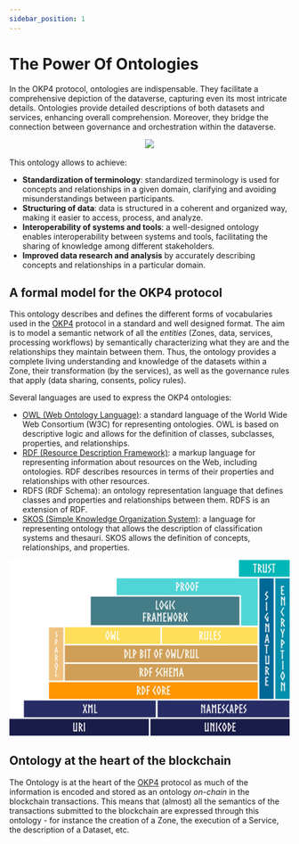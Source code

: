 ```yaml
---
sidebar_position: 1
---
```


# The Power Of Ontologies

In the OKP4 protocol, ontologies are indispensable. They facilitate a comprehensive depiction of the dataverse, capturing even its most intricate details. Ontologies provide detailed descriptions of both datasets and services, enhancing overall comprehension. Moreover, they bridge the connection between governance and orchestration within the dataverse.

<center>
  <img src="/img/content/whitepaper/arch-3pillars.webp" style={{ maxHeight: "250px" }}></img>
</center>

This ontology allows to achieve:

- **Standardization of terminology**: standardized terminology is used for concepts and relationships in a given domain, clarifying and avoiding misunderstandings between participants.
- **Structuring of data**: data is structured in a coherent and organized way, making it easier to access, process, and analyze.
- **Interoperability of systems and tools**: a well-designed ontology enables interoperability between systems and tools, facilitating the sharing of knowledge among different stakeholders.
- **Improved data research and analysis** by accurately describing concepts and relationships in a particular domain.

## A formal model for the OKP4 protocol

This ontology describes and defines the different forms of vocabularies used in the [OKP4](https://okp4.network) protocol in a standard and well designed format. The aim is to model a semantic network of all the _entities_ (Zones, data, services, processing workflows) by semantically characterizing what they are and the relationships they maintain between them. Thus, the ontology provides a complete living understanding and knowledge of the datasets within a Zone, their transformation (by the services), as well as the governance rules that apply (data sharing, consents, policy rules).

Several languages are used to express the OKP4 ontologies:

- [OWL (Web Ontology Language)](https://www.w3.org/TR/owl2-overview/): a standard language of the World Wide Web Consortium (W3C) for representing ontologies. OWL is based on descriptive logic and allows for the definition of classes, subclasses, properties, and relationships.
- [RDF (Resource Description Framework)](https://www.w3.org/TR/rdf11-concepts/): a markup language for representing information about resources on the Web, including ontologies. RDF describes resources in terms of their properties and relationships with other resources.
- RDFS (RDF Schema): an ontology representation language that defines classes and properties and relationships between them. RDFS is an extension of RDF.
- [SKOS (Simple Knowledge Organization System)](https://en.wikipedia.org/wiki/Simple_Knowledge_Organization_System): a language for representing ontology that allows the description of classification systems and thesauri. SKOS allows the definition of concepts, relationships, and properties.

<center>
  <img src="/img/content/technical-documentation/semantic-stack.webp" style={{ maxHeight: "335px" }}></img>
</center>

## Ontology at the heart of the blockchain

The Ontology is at the heart of the [OKP4](https://github.com/okp4/okp4d) protocol as much of the information is encoded and stored as an ontology _on-chain_ in the blockchain transactions. This means that (almost) all the semantics of the transactions submitted to the blockchain are expressed through this ontology - for instance the creation of a Zone, the execution of a Service, the description of a Dataset, etc.
